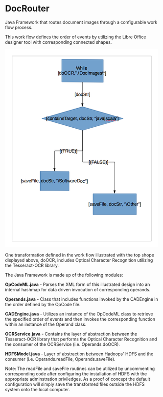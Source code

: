 # DocRouter
Java Framework that routes document images through a configurable work flow process.<p>
This work flow defines the order of events by utilizing the Libre Office designer tool with corresponding connected shapes.<p>
![alt text](https://github.com/DevelopAir/DocRouter/blob/master/WorkFlowExample.png)
<p>
One transformation defined in the work flow illustrated with the top shope displayed above, doOCR, includes Optical Character Recognition utilizing the Tesseract-OCR library.<p>
The Java Framework is made up of the following modules:<p><p>
<b>OpCodeML.java</b> - Parses the XML form of this illustrated design into an internal hashmap for data driven invocation of corresponding operands.<p>
<b>Operands.java</b> - Class that includes functions invoked by the CADEngine in the order defined by the OpCode file.<p>
<b>CADEngine.java</b> - Utilizes an instance of the OpCodeML class to retrieve the specified order of events and then invokes the corresponding function within an instance of the Operand class.<p>
<b>OCRService.java</b> - Contains the layer of abstraction between the Tesseract-OCR library that performs the Optical Character Recognition and the consumer of the OCRService (i.e. Operands.doOCR).<p>
<b>HDFSModel.java</b> - Layer of abstraction between Hadoops' HDFS and the consumer (i.e. Operands.readFile, Operands.saveFile).<p><p>
Note: The readFile and saveFile routines can be utilized by uncommenting corresponding code after configuring the installation of HDFS with the appropriate adminstration priviledges.  As a proof of concept the default configuration will simply save the transformed files outside the HDFS system onto the local computer.

